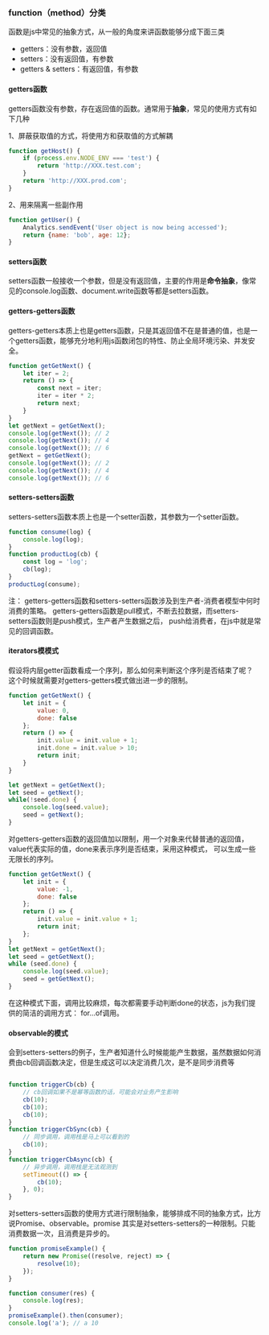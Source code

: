 ### function（method）分类
函数是js中常见的抽象方式，从一般的角度来讲函数能够分成下面三类
- getters：没有参数，返回值
- setters：没有返回值，有参数
- getters & setters：有返回值，有参数


#### getters函数
getters函数没有参数，存在返回值的函数。通常用于**抽象**，常见的使用方式有如下几种

1、屏蔽获取值的方式，将使用方和获取值的方式解耦
```javascript
function getHost() {
    if (process.env.NODE_ENV === 'test') {
        return 'http://XXX.test.com';
    }
    return 'http://XXX.prod.com';
}
```
2、用来隔离一些副作用
```javascript
function getUser() {
    Analytics.sendEvent('User object is now being accessed');
    return {name: 'bob', age: 12};
}
```

#### setters函数
setters函数一般接收一个参数，但是没有返回值，主要的作用是**命令抽象**，像常见的console.log函数、document.write函数等都是setters函数。


#### getters-getters函数
getters-getters本质上也是getters函数，只是其返回值不在是普通的值，也是一个getters函数，能够充分地利用js函数闭包的特性、防止全局环境污染、并发安全。
```javascript
function getGetNext() {
    let iter = 2;
    return () => {
        const next = iter;
        iter = iter * 2;
        return next;
    }
}
let getNext = getGetNext();
console.log(getNext()); // 2
console.log(getNext()); // 4
console.log(getNext()); // 6
getNext = getGetNext();
console.log(getNext()); // 2
console.log(getNext()); // 4
console.log(getNext()); // 6
```


#### setters-setters函数
setters-setters函数本质上也是一个setter函数，其参数为一个setter函数。
```javascript
function consume(log) {
    console.log(log);
}
function productLog(cb) {
    const log = 'log';
    cb(log);
}
productLog(consume);
```


注： getters-getters函数和setters-setters函数涉及到生产者-消费者模型中何时消费的策略。
getters-getters函数是pull模式，不断去拉数据，而setters-setters函数则是push模式，生产者产生数据之后，
push给消费者，在js中就是常见的回调函数。



#### iterators模模式
假设将内层getter函数看成一个序列，那么如何来判断这个序列是否结束了呢？
这个时候就需要对getters-getters模式做出进一步的限制。
```javascript
function getGetNext() {
    let init = {
        value: 0,
        done: false
    };
    return () => {
        init.value = init.value + 1;
        init.done = init.value > 10;
        return init;
    }
}

let getNext = getGetNext();
let seed = getNext();
while(!seed.done) {
    console.log(seed.value);
    seed = getNext();
}
```
对getters-getters函数的返回值加以限制，用一个对象来代替普通的返回值，value代表实际的值，done来表示序列是否结束，采用这种模式，
可以生成一些无限长的序列。
```javascript
function getGetNext() {
    let init = {
        value: -1,
        done: false
    };
    return () => {
        init.value = init.value + 1;
        return init;
    };
}
let getNext = getGetNext();
let seed = getGetNext();
while (seed.done) {
    console.log(seed.value);
    seed = getGetNext();
}
```
在这种模式下面，调用比较麻烦，每次都需要手动判断done的状态，js为我们提供的简洁的调用方式： for...of调用。


#### observable的模式
会到setters-setters的例子，生产者知道什么时候能能产生数据，虽然数据如何消费由cb回调函数决定，但是生成这可以决定消费几次，是不是同步消费等
```javascript

function triggerCb(cb) {
    // cb回调如果不是幂等函数的话，可能会对业务产生影响
    cb(10);
    cb(10);
    cb(10);
}
function triggerCbSync(cb) {
    // 同步调用，调用栈是马上可以看到的
    cb(10);
}
function triggerCbAsync(cb) {
    // 异步调用，调用栈是无法观测到
    setTimeout(() => {
        cb(10);
    }, 0);
}
```
对setters-setters函数的使用方式进行限制抽象，能够排成不同的抽象方式，比方说Promise、observable。promise
其实是对setters-setters的一种限制。只能消费数据一次，且消费是异步的。
```javascript
function promiseExample() {
    return new Promise((resolve, reject) => {
        resolve(10);
    });
}

function consumer(res) {
    console.log(res);
}
promiseExample().then(consumer);
console.log('a'); // a 10
```
